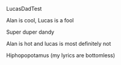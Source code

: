 LucasDadTest

Alan is cool,
Lucas is a fool

Super duper dandy

Alan is hot and lucas is most definitely not

Hiphopopotamus (my lyrics are bottomless)

